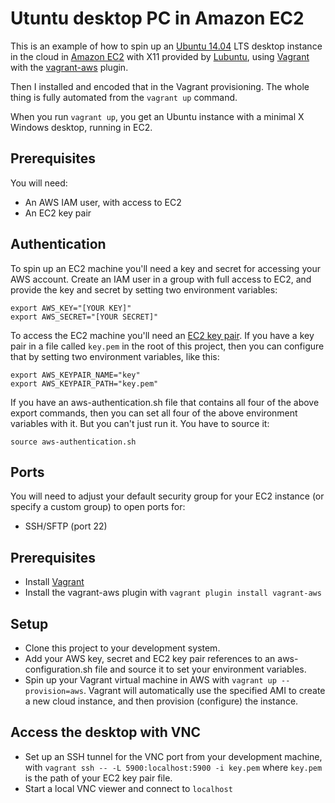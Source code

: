 # Utuntu desktop PC in Amazon EC2

This is an example of how to spin up an
[Ubuntu 14.04](http://releases.ubuntu.com/14.04/) LTS desktop instance
in the cloud in [Amazon EC2](http://aws.amazon.com/ec2/) with X11
provided by [Lubuntu](http://lubuntu.net/), using
[Vagrant](https://www.vagrantup.com/) with the
[vagrant-aws](https://github.com/mitchellh/vagrant-aws) plugin.

Then I installed
 and encoded that in the Vagrant provisioning.
The whole thing is fully automated from the ```vagrant up``` command.

When you run ```vagrant up```, you get an Ubuntu instance with a minimal
X Windows desktop, running in EC2.

## Prerequisites

You will need:

* An AWS IAM user, with access to EC2
* An EC2 key pair

## Authentication

To spin up an EC2 machine you'll need a key and secret for accessing your AWS account.
Create an IAM user in a group with full access to EC2, and provide the key and secret
by setting two environment variables:

    export AWS_KEY="[YOUR KEY]"
    export AWS_SECRET="[YOUR SECRET]"

To access the EC2 machine you'll need an [EC2 key pair](https://docs.aws.amazon.com/AWSEC2/latest/UserGuide/ec2-key-pairs.html).  If you have a key pair in a file
called ```key.pem``` in the root of this project, then you can configure that
by setting two environment variables, like this:

    export AWS_KEYPAIR_NAME="key"
    export AWS_KEYPAIR_PATH="key.pem"

If you have an aws-authentication.sh file that contains all four of the above
export commands, then you can set all four of the above environment variables
with it.  But you can't just run it.  You have to source it:

    source aws-authentication.sh

## Ports

You will need to adjust your default security group for your EC2 instance
(or specify a custom group) to open ports for:

* SSH/SFTP (port 22)

## Prerequisites

* Install [Vagrant](http://downloads.vagrantup.com/)
* Install the vagrant-aws plugin with ```vagrant plugin install vagrant-aws```

## Setup

* Clone this project to your development system.
* Add your AWS key, secret and EC2 key pair references to an aws-configuration.sh file
  and source it to set your environment variables.
* Spin up your Vagrant virtual machine in AWS with
  ```vagrant up --provision=aws```.
  Vagrant will automatically use the specified AMI to create a new cloud
  instance, and then provision (configure) the instance.

## Access the desktop with VNC

* Set up an SSH tunnel for the VNC port from your development machine, with
  ```vagrant ssh -- -L 5900:localhost:5900 -i key.pem``` where
  ```key.pem``` is the path of your EC2 key pair file.
* Start a local VNC viewer and connect to ```localhost```
